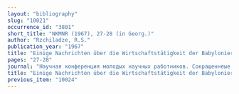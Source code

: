 ```yaml
---
layout: "bibliography"
slug: "10021"
occurrence_id: "3801"
short_title: "NKMNR (1967), 27-28 (in Georg.)"
author: "Rzchiladze, R.S."
publication_year: "1967"
title: "Einige Nachrichten über die Wirtschaftstätigkeit der Babylonier in der \"Geschichte\" Herodots (in Georgian)"
pages: "27-28"
journal: "Научная конференция молодых научных работников. Сокращеннеые тексты докладов (Naučnaja konferencija molodyh naučnyh rabotnikov. Sokraŝenneye teksty dokladov)"
title: "Einige Nachrichten über die Wirtschaftstätigkeit der Babylonier in der \"Geschichte\" Herodots (in Georgian)"
previous_item: "10024"
---
```

